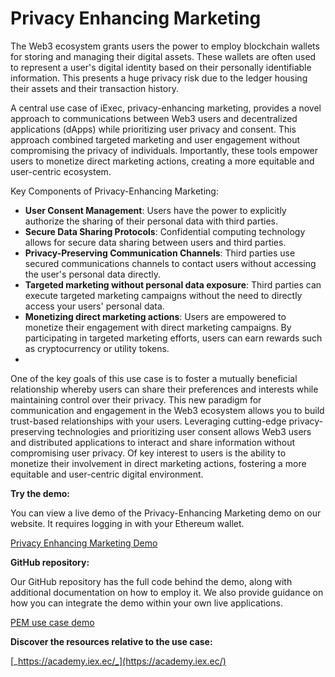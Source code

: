 <script setup>
import { Icon } from '@iconify/vue';
</script>

# Privacy Enhancing Marketing

The Web3 ecosystem grants users the power to employ blockchain wallets for storing and managing their digital assets. These wallets are often used to represent a user's digital identity based on their personally identifiable information. This presents a huge privacy risk due to the ledger housing their assets and their transaction history.

A central use case of iExec, privacy-enhancing marketing, provides a novel approach to communications between Web3 users and decentralized applications (dApps) while prioritizing user privacy and consent. This approach combined targeted marketing and user engagement without compromising the privacy of individuals. Importantly, these tools empower users to monetize direct marketing actions, creating a more equitable and user-centric ecosystem.

Key Components of Privacy-Enhancing Marketing:

- **User Consent Management**: Users have the power to explicitly authorize the sharing of their personal data with third parties.
- **Secure Data Sharing Protocols**: Confidential computing technology allows for secure data sharing between users and third parties.
- **Privacy-Preserving Communication Channels**: Third parties use secured communications channels to contact users without accessing the user's personal data directly.
- **Targeted marketing without personal data exposure**: Third parties can execute targeted marketing campaigns without the need to directly access your users' personal data.
- **Monetizing direct marketing actions**: Users are empowered to monetize their engagement with direct marketing campaigns. By participating in targeted marketing efforts, users can earn rewards such as cryptocurrency or utility tokens. 
- 
One of the key goals of this use case is to foster a mutually beneficial relationship whereby users can share their preferences and interests while maintaining control over their privacy. This new paradigm for communication and engagement in the Web3 ecosystem allows you to build trust-based relationships with your users. Leveraging cutting-edge privacy-preserving technologies and prioritizing user consent allows Web3 users and distributed applications to interact and share information without compromising user privacy. Of key interest to users is the ability to monetize their involvement in direct marketing actions, fostering a more equitable and user-centric digital environment.

**Try the demo:**

You can view a live demo of the Privacy-Enhancing Marketing demo on our website. It requires logging in with your Ethereum wallet.

<a href="https://demo.iex.ec/pem/" target="_blank" rel="noreferrer" class="link-as-block">
  <Icon icon="mdi:art" height="25" style="margin-right: -1px" /> Privacy Enhancing Marketing Demo
</a>

**GitHub repository:**

Our GitHub repository has the full code behind the demo, along with additional documentation on how to employ it. We also provide guidance on how you can integrate the demo within your own live applications.

<a href="https://github.com/iExecBlockchainComputing/web3mail-usecase-demo" target="_blank" rel="noreferrer" class="link-as-block">
  <Icon icon="mdi:github" height="24" /> PEM use case demo
</a>

**Discover the resources relative to the use case:**



[_https://academy.iex.ec/_](https://academy.iex.ec/)
